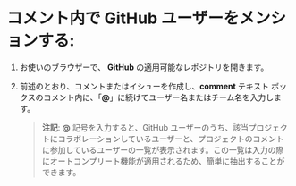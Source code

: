﻿# コメント内で GitHub ユーザーをメンションする:

1.	お使いのブラウザーで、 **GitHub** の適用可能なレポジトリを開きます。

2.	前述のとおり、コメントまたはイシューを作成し、**comment** テキスト ボックスのコメント内に、「**@**」に続けてユーザー名またはチーム名を入力します。

    > **注記**: **@** 記号を入力すると、GitHub ユーザーのうち、該当プロジェクトにコラボレーションしているユーザーと、プロジェクトのコメントに参加しているユーザーの一覧が表示されます。この一覧は入力の際にオートコンプリート機能が適用されるため、簡単に抽出することができます。
